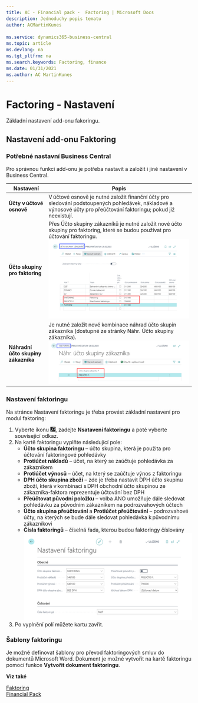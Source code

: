 ```yaml
---
title: AC - Financial pack -  Factoring | Microsoft Docs
description: Jednoduchy popis tematu
author: ACMartinKunes

ms.service: dynamics365-business-central
ms.topic: article
ms.devlang: na
ms.tgt_pltfrm: na
ms.search.keywords: Factoring, finance 
ms.date: 01/31/2021
ms.author: AC MartinKunes
---
```

# Factoring - Nastavení

Základní nastavení add-onu fakoringu.
## Nastavení add-onu Faktoring
### Potřebné nastavní Business Central

Pro správnou funkci add-onu je potřeba nastavit a založit i jiné nastavení v Business Central.

|Nastavení|Popis|
|-|-|
|**Účty v účtové osnově**|V účtové osnově je nutné založit finanční účty pro sledování podstoupených pohledávek, nákladové a výnosové účty pro přeúčtování faktoringu; pokud již neexistují.|
|**Účto skupiny pro faktoring**|Přes Účto skupiny zákazníků je nutné založit nové účto skupiny pro faktoring, které se budou používat pro účtování faktoringu. ![Účtoskupiny pro faktoring](media/faktoring_setup_groupes.png)|
|**Náhradní účto skupiny zákazníka**|Je nutné založit nové kombinace náhrad účto skupin zákazníka (dostupné ze stránky Náhr. Účto skupiny zákazníka).![Náhradní účtoskupiny pro faktoring](media/faktoring_setup_groupes_alt.png)|

### Nastavení faktoringu

Na stránce Nastavení faktoringu je třeba provést základní nastavení pro modul faktoring: 
1. Vyberte ikonu ![Žárovky, která otevře funkci Řekněte mi](media/ui-search/search_small.png "Řekněte mi, co chcete dělat"), zadejte **Nsatavení faktoringu** a poté vyberte související odkaz.
2. Na kartě faktoringu vyplňte následující pole:
    - **Účto skupina faktoringu** – účto skupina, která je použita pro účtování faktoringové pohledávky 
    - **Protiúčet nákladů** – účet, na který se zaúčtuje pohledávka za zákazníkem 
    - **Protiúčet výnosů** – účet, na který se zaúčtuje výnos z faktoringu 
    - **DPH účto skupina zboží** – zde je třeba nastavit DPH účto skupinu zboží, která v kombinaci s DPH obchodní účto skupinou ze zákazníka-faktora reprezentuje účtování bez DPH 
    - **Přeúčtovat původní položku** – volba ANO umožňuje dále sledovat pohledávku za původním zákazníkem na podrozvahových účtech 
    - **Účto skupina přeúčtování** a **Protiúčet přeúčtování** – podrozvahové účty, na kterých se bude dále sledovat pohledávka k původnímu zákazníkovi 
    - **Čísla faktoringů** – číselná řada, kterou budou faktoringy číslovány   
![Nastavení faktoringu](media/faktoring_setup.png)
3. Po vyplnění polí můžete kartu zavřít.

### Šablony faktoringu 
Je možné definovat šablony pro převod faktoringových smluv do dokumentů Microsoft Word. Dokument je možné vytvořit na kartě faktoringu pomocí funkce **Vytvořit dokument faktoringu**.


**Viz také**

[Faktoring](ac-factoring.md)  
[Financial Pack](ac-finance-pack.md)  
